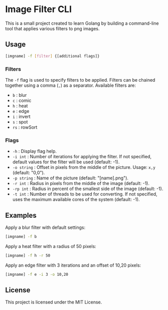 # Image Filter CLI

This is a small project created to learn Golang by building a command-line tool that applies various filters to png images.

## Usage

```sh
[imgname] -f [filter] {[additional flags]}
```

### Filters

The `-f` flag is used to specify filters to be applied. Filters can be chained together using a comma (`,`) as a separator. Available filters are:

-   `b` : blur
-   `c` : comic
-   `h` : heat
-   `e` : edge
-   `i` : invert
-   `s` : spot
-   `rs` : rowSort

### Flags

-   `-h` : Display flag help.
-   `-i int` : Number of iterations for applying the filter. If not specified, default values for the filter will be used (default: -1).
-   `-o string` : Offset in pixels from the middle of the picture. Usage: `x,y` (default: "0,0").
-   `-p string` : Name of the picture (default: "[name].png").
-   `-r int` : Radius in pixels from the middle of the image (default: -1).
-   `-rp int` : Radius in percent of the smallest side of the image (default: -1).
-   `-t int` : Number of threads to be used for converting. If not specified, uses the maximum available cores of the system (default: -1).

## Examples

Apply a blur filter with default settings:

```sh
[imgname] -f b
```

Apply a heat filter with a radius of 50 pixels:

```sh
[imgname] -f h -r 50
```

Apply an edge filter with 3 iterations and an offset of 10,20 pixels:

```sh
[imgname] -f e -i 3 -o 10,20
```

## License

This project is licensed under the MIT License.
